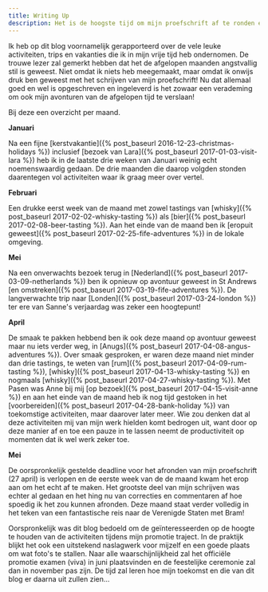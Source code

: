 ```yaml
---
title: Writing Up
description: Het is de hoogste tijd om mijn proefschrift af te ronden en mijn blog bij te schrijven.
---
```


Ik heb op dit blog voornamelijk gerapporteerd over de vele leuke activiteiten, trips en vakanties die ik in mijn vrije tijd heb ondernomen. De trouwe lezer zal gemerkt hebben dat het de afgelopen maanden angstvallig stil is geweest. Niet omdat ik niets heb meegemaakt, maar omdat ik onwijs druk ben geweest met het schrijven van mijn proefschrift! Nu dat allemaal goed en wel is opgeschreven en ingeleverd is het zowaar een verademing om ook mijn avonturen van de afgelopen tijd te verslaan!

<a name="more"></a>

Bij deze een overzicht per maand.

**Januari**

Na een fijne [kerstvakantie]({% post_baseurl 2016-12-23-christmas-holidays %}) inclusief [bezoek van Lara]({% post_baseurl 2017-01-03-visit-lara %}) heb ik in de laatste drie weken van Januari weinig echt noemenswaardig gedaan. De drie maanden die daarop volgden stonden daarentegen vol activiteiten waar ik graag meer over vertel. 

**Februari**

Een drukke eerst week van de maand met zowel tastings van [whisky]({% post_baseurl 2017-02-02-whisky-tasting %}) als [bier]({% post_baseurl 2017-02-08-beer-tasting %}). Aan het einde van de maand ben ik [eropuit geweest]({% post_baseurl 2017-02-25-fife-adventures %}) in de lokale omgeving.

**Mei**

Na een onverwachts bezoek terug in [Nederland]({% post_baseurl 2017-03-09-netherlands %}) ben ik opnieuw op avontuur geweest in St Andrews [en omstreken]({% post_baseurl 2017-03-19-fife-adventures %}). De langverwachte trip naar [Londen]({% post_baseurl 2017-03-24-london %}) ter ere van Sanne's verjaardag was zeker een hoogtepunt!

**April**

De smaak te pakken hebbend ben ik ook deze maand op avontuur geweest maar nu iets verder weg, in [Anugs]({% post_baseurl 2017-04-08-angus-adventures %}). Over smaak gesproken, er waren deze maand niet minder dan drie tastings, te weten van [rum]({% post_baseurl 2017-04-09-rum-tasting %}), [whisky]({% post_baseurl 2017-04-13-whisky-tasting %}) en nogmaals [whisky]({% post_baseurl 2017-04-27-whisky-tasting %}). Met Pasen was Anne bij mij [op bezoek]({% post_baseurl 2017-04-15-visit-anne %}) en aan het einde van de maand heb ik nog tijd gestoken in het [voorbereiden]({% post_baseurl 2017-04-28-bank-holiday %}) van toekomstige activiteiten, maar daarover later meer. Wie zou denken dat al deze activiteiten mij van mijn werk hielden komt bedrogen uit, want door op deze manier af en toe een pauze in te lassen neemt de productiviteit op momenten dat ik wel werk zeker toe.

**Mei**

De oorspronkelijk gestelde deadline voor het afronden van mijn proefschrift (27 april) is verlopen en de eerste week van de de maand kwam het erop aan om het echt af te maken. Het grootste deel van mijn schrijven was echter al gedaan en het hing nu van correcties en commentaren af hoe spoedig ik het zou kunnen afronden. Deze maand staat verder volledig in het teken van een fantastische reis naar de Verenigde Staten met Bram!

Oorspronkelijk was dit blog bedoeld om de geïnteresseerden op de hoogte te houden van de activiteiten tijdens mijn promotie traject. In de praktijk blijkt het ook een uitstekend naslagwerk voor mijzelf en een goede plaats om wat foto's te stallen. Naar alle waarschijnlijkheid zal het officiële promotie examen (viva) in juni plaatsvinden en de feestelijke ceremonie zal dan in november pas zijn. De tijd zal leren hoe mijn toekomst en die van dit blog er daarna uit zullen zien...